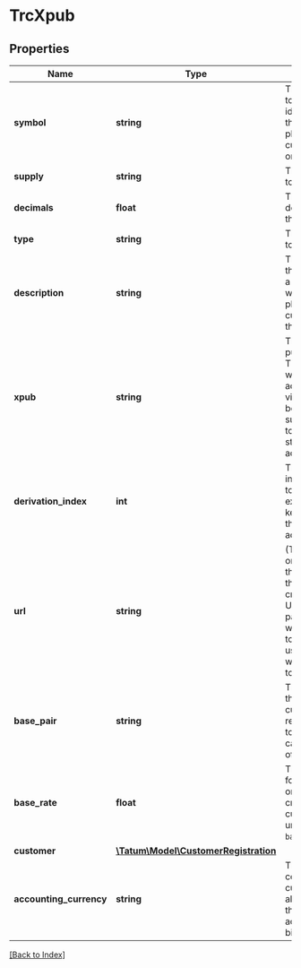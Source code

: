 # TrcXpub

## Properties

Name | Type | Description | Notes
------------ | ------------- | ------------- | -------------
**symbol** | **string** | The name of the token; used as an identifier within the Tatum platform and as a currency symbol on the blockchain |
**supply** | **string** | The supply of the token |
**decimals** | **float** | The number of decimal places that the token has |
**type** | **string** | The type of the token |
**description** | **string** | The description of the token; used as a description within the Tatum platform and as a currency name on the blockchain |
**xpub** | **string** | The extended public key of the TRON wallet from which a deposit address for the virtual account will be generated; the supply of the token will be stored on this address |
**derivation_index** | **int** | The derivation index to use together with the extended public key to generate the deposit address |
**url** | **string** | (TRC-10 tokens only) The URL of the project that the token is created for<br/>Use this parameter only with TRC-10 tokens. Do <b>not</b> use this parameter with TRC-20 tokens. |
**base_pair** | **string** | The base pair for the virtual currency that represents the token; used to calculate the value of a transaction |
**base_rate** | **float** | The exchange rate for the base pair; one unit of the created virtual currency equals 1 unit of <code>basePair</code>*<code>baseRate</code> | [optional] [default to 1]
**customer** | [**\Tatum\Model\CustomerRegistration**](CustomerRegistration.md) |  | [optional]
**accounting_currency** | **string** | The ISO 4217 code of the currency in which all transactions for the created virtual account will be billed | [optional] [default to 'EUR']

[[Back to Index]](../index.md)
